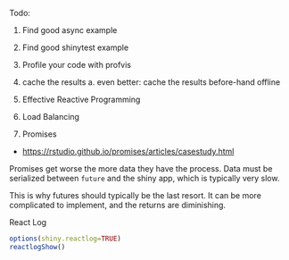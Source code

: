 Todo:

1. Find good async example

2. Find good shinytest example



1. Profile your code with profvis
2. cache the results
  a. even better: cache the results before-hand offline
3. Effective Reactive Programming
4. Load Balancing
5. Promises
  - https://rstudio.github.io/promises/articles/casestudy.html


Promises get worse the more data they have the process.
Data must be serialized between `future` and the shiny app,
which is typically very slow.

This is why futures should typically be the last resort. It can
be more complicated to implement, and the returns are diminishing.


React Log
```r
options(shiny.reactlog=TRUE)
reactlogShow()
```
